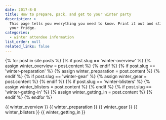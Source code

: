 ```yaml
---
date: 2017-8-8
title: How to prepare, pack, and get to your winter party
description: >
  This page tells you everything you need to know. Print it out and stick it to
  your fridge.
categories:
  - winter attendee information
list_order: null
related_links: false
---
```


{% for post in site.posts %}
  {% if post.slug == 'winter-overview' %}
    {% assign winter_overview = post.content %}
  {% endif %}
  {% if post.slug == 'winter-preparation' %}
    {% assign winter_preparation = post.content %}
  {% endif %}
  {% if post.slug == 'winter-gear' %}
    {% assign winter_gear = post.content %}
  {% endif %}
  {% if post.slug == 'winter-blisters' %}
    {% assign winter_blisters = post.content %}
  {% endif %}
  {% if post.slug == 'winter-getting-in' %}
    {% assign winter_getting_in = post.content %}
  {% endif %}
{% endfor %}

{{ winter_overview }}
{{ winter_preparation }}
{{ winter_gear }}
{{ winter_blisters }}
{{ winter_getting_in }}
